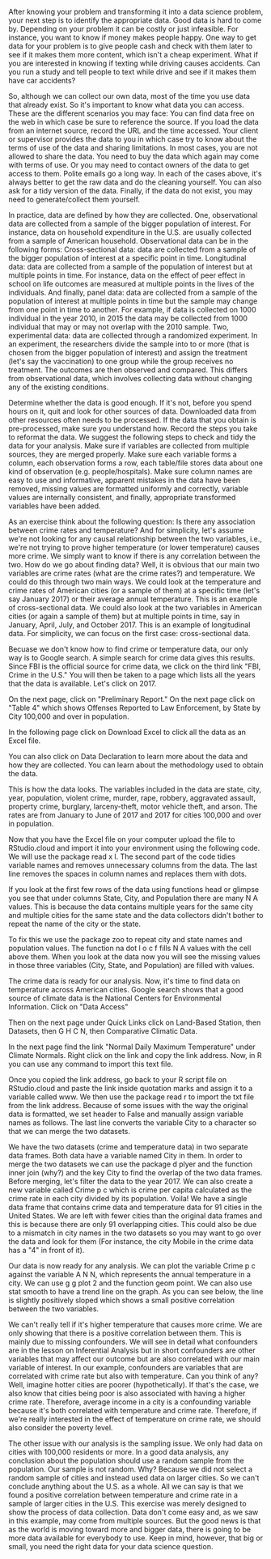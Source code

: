 After knowing your problem and transforming it into a data science problem, your next step is to identify the appropriate data. Good data is hard to come by. Depending on your problem it can be costly or just infeasible. For instance, you want to know if money makes people happy. One way to get data for your problem is to give people cash and check with them later to see if it makes them more content, which isn't a cheap experiment. What if you are interested in knowing if texting while driving causes accidents. Can you run a study and tell people to text while drive and see if it makes them have car accidents? 

So, although we can collect our own data, most of the time you use data that already exist. So it's important to know what data you can access. These are the different scenarios you may face: You can find data free on the web in which case be sure to reference the source. If you load the data from an internet source, record the URL and the time accessed. Your client or supervisor provides the data to you in which case try to know about the terms of use of the data and sharing limitations. In most cases, you are not allowed to share the data. You need to buy the data which again may come with terms of use. Or you may need to contact owners of the data to get access to them. Polite emails go a long way. In each of the cases above, it's always better to get the raw data and do the cleaning yourself. You can also ask for a tidy version of the data. Finally, if the data do not exist, you may need to generate/collect them yourself.

In practice, data are defined by how they are collected. One, observational data are collected from a sample of the bigger population of interest. For instance, data on household expenditure in the U.S. are usually collected from a sample of American household. Observational data can be in the following forms: Cross-sectional data: data are collected from a sample of the bigger population of interest at a specific point in time. Longitudinal data: data are collected from a sample of the population of interest but at multiple points in time. For instance, data on the effect of peer effect in school on life outcomes are measured at multiple points in the lives of the individuals. And finally, panel data: data are collected from a sample of the population of interest at multiple points in time but the sample may change from one point in time to another. For example, if data is collected on 1000 individual in the year 2010, in 2015 the data may be collected from 1000 individual that may or may not overlap with the 2010 sample. Two, experimental data: data are collected through a randomized experiment. In an experiment, the researchers divide the sample into to or more (that is chosen from the bigger population of interest) and assign the treatment (let's say the vaccination) to one group while the group receives no treatment. The outcomes are then observed and compared. This differs from observational data, which involves collecting data without changing any of the existing conditions. 

Determine whether the data is good enough. If it's not, before you spend hours on it, quit and look for other sources of data. Downloaded data from other resources often needs to be processed. If the data that you obtain is pre-processed, make sure you understand how. Record the steps you take to reformat the data. We suggest the following steps to check and tidy the data for your analysis. Make sure if variables are collected from multiple sources, they are merged properly. Make sure each variable forms a column, each observation forms a row, each table/file stores data about one kind of observation (e.g. people/hospitals). Make sure column names are easy to use and informative, apparent mistakes in the data have been removed, missing values are formatted uniformly and correctly, variable values are internally consistent, and finally, appropriate transformed variables have been added.

As an exercise think about the following question: Is there any association between crime rates and temperature? And for simplicity, let's assume we're not looking for any causal relationship between the two variables, i.e., we're not trying to prove higher temperature (or lower temperature) causes more crime. We simply want to know if there is any correlation between the two. How do we go about finding data? Well, it is obvious that our main two variables are crime rates (what are the crime rates?) and temperature. We could do this through two main ways. We could look at the temperature and crime rates of American cities (or a sample of them) at a specific time (let's say January 2017) or their average annual temperature. This is an example of cross-sectional data. We could also look at the two variables in American cities (or again a sample of them) but at multiple points in time, say in January, April, July, and October 2017. This is an example of longitudinal data. For simplicity, we can focus on the first case: cross-sectional data. 

Becuase we don't know how to find crime or temperature data, our only way is to Google search. A simple search for crime data gives this results. Since FBI is the official source for crime data, we click on the third link "FBI, Crime in the U.S." You will then be taken to a page which lists all the years that the data is available. Let's click on 2017.

On the next page, click on "Preliminary Report." On the next page click on "Table 4" which shows Offenses Reported to Law Enforcement, by State by City 100,000 and over in population. 

In the following page click on Download Excel to click all the data as an Excel file. 

You can also click on Data Declaration to learn more about the data and how they are collected. You can learn about the methodology used to obtain the data. 

This is how the data looks. The variables included in the data are state, city, year, population, violent crime, murder, rape, robbery, aggravated assault, property crime, burglary, larceny-theft, motor vehicle theft, and arson. The rates are from January to June of 2017 and 2017 for cities 100,000 and over in population.

Now that you have the Excel file on your computer upload the file to RStudio.cloud and import it into your environment using the following code. We will use the package read x l. The second part of the code tidies variable names and removes unnecessary columns from the data. The last line removes the spaces in column names and replaces them with dots. 

If you look at the first few rows of the data using functions head or glimpse you see that under columns State, City, and Population there are many N A values. This is because the data contains multiple years for the same city and multiple cities for the same state and the data collectors didn't bother to repeat the name of the city or the state.

To fix this we use the package zoo to repeat city and state names and population values. The function na dot l o c f fills N A values with the cell above them. When you look at the data now you will see the missing values in those three variables (City, State, and Population) are filled with values.

The crime data is ready for our analysis. Now, it's time to find data on temperature across American cities. Google search shows that a good source of climate data is the National Centers for Environmental Information. Click on "Data Access"

Then on the next page under Quick Links click on Land-Based Station, then Datasets, then G H C N, then Comparative Climatic Data.

In the next page find the link "Normal Daily Maximum Temperature" under Climate Normals. Right click on the link and copy the link address. Now, in R you can use any command to import this text file. 

Once you copied the link address, go back to your R script file on RStudio.cloud and paste the link inside quotation marks and assign it to a variable called www. We then use the package read r to import the txt file from the link address. Because of some issues with the way the original data is formatted, we set header to False and manually assign variable names as follows. The last line converts the variable City to a character so that we can merge the two datasets.

We have the two datasets (crime and temperature data) in two separate data frames. Both data have a variable named City in them. In order to merge the two datasets we can use the package d plyer and the function inner join (why?) and the key City to find the overlap of the two data frames. Before merging, let's filter the data to the year 2017. We can also create a new variable called Crime p c which is crime per capita calculated as the crime rate in each city divided by its population. Voila! We have a single data frame that contains crime data and temperature data for 91 cities in the United States. We are left with fewer cities than the original data frames and this is because there are only 91 overlapping cities. This could also be due to a mismatch in city names in the two datasets so you may want to go over the data and look for them (For instance, the city Mobile in the crime data has a "4" in front of it).

Our data is now ready for any analysis. We can plot the variable Crime p c against the variable A N N, which represents the annual temperature in a city. We can use g g plot 2 and the function geom point. We can also use stat smooth to have a trend line on the graph. As you can see below, the line is slightly positively sloped which shows a small positive correlation between the two variables.

We can't really tell if it's higher temperature that causes more crime. We are only showing that there is a positive correlation between them. This is mainly due to missing confounders. We will see in detail what confounders are in the lesson on Inferential Analysis but in short confounders are other variables that may affect our outcome but are also correlated with our main variable of interest. In our example, confounders are variables that are correlated with crime rate but also with temperature. Can you think of any? Well, imagine hotter cities are poorer (hypothetically). If that's the case, we also know that cities being poor is also associated with having a higher crime rate. Therefore, average income in a city is a confounding variable because it's both correlated with temperature and crime rate. Therefore, if we're really interested in the effect of temperature on crime rate, we should also consider the poverty level.

The other issue with our analysis is the sampling issue. We only had data on cities with 100,000 residents or more. In a good data analysis, any conclusion about the population should use a random sample from the population. Our sample is not random. Why? Because we did not select a random sample of cities and instead used data on larger cities. So we can't conclude anything about the U.S. as a whole. All we can say is that we found a positive correlation between temperature and crime rate in a sample of larger cities in the U.S. This exercise was merely designed to show the process of data collection. Data don't come easy and, as we saw in this example, may come from multiple sources. But the good news is that as the world is moving toward more and bigger data, there is going to be more data available for everybody to use. Keep in mind, however, that big or small, you need the right data for your data science question. 
